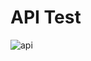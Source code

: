 # API Test

![api](![submit-job](https://github.com/user-attachments/assets/27d887b7-1dc6-4e0f-9e02-06bd5f0ad697)
)

